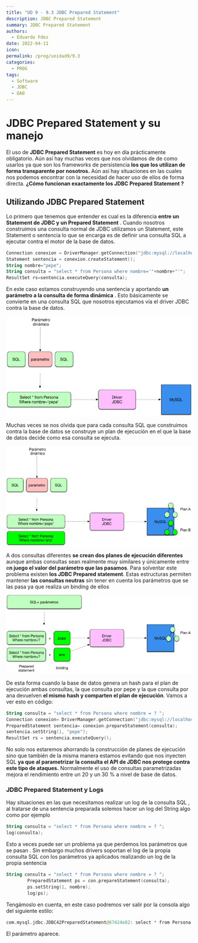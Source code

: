 ```yaml
---
title: "UD 9 - 9.3 JDBC Prepared Statement"
description: JDBC Prepared Statement
summary: JDBC Prepared Statement
authors:
  - Eduardo Fdez
date: 2022-04-11
icon:   
permalink: /prog/unidad9/9.3
categories:
  - PROG
tags:
  - Software
  - JDBC
  - DAO
---
```


# JDBC Prepared Statement y su manejo

El uso de **JDBC Prepared Statement** es hoy en día prácticamente obligatorio. Aún así hay muchas veces que nos olvidamos de de como usarlos ya que son los frameworks de persistencia **los que los utilizan de forma transparente por  nosotros.** Aún así hay situaciones en las cuales nos podemos encontrar con la necesidad de hacer uso de ellos de forma directa. **¿Cómo funcionan exactamente los JDBC Prepared Statement ?**

## Utilizando JDBC Prepared Statement

Lo primero que tenemos que entender es cual es la diferencia  **entre un Statement de JDBC y un Prepared Statement** . Cuando nosotros construimos una consulta normal de JDBC utilizamos un Statement, este Statement o sentencia lo que se encarga es de definir una consulta SQL a ejecutar contra el motor de la base de datos.

```Kotlin
Connection conexion = DriverManager.getConnection("jdbc:mysql://localhost/prueba", "root","root");
Statement sentencia = conexion.createStatement();
String nombre="pepe";
String consulta = "select * from Persona where nombre='"+nombre+"'";
ResultSet rs=sentencia.executeQuery(consulta);
```

En este caso estamos construyendo una sentencia y aportando  **un parámetro a la consulta de forma dinámica** . Esto básicamente se convierte en una consulta SQL que nosotros ejecutamos vía el driver JDBC contra la base de datos.

![](assets/jdbcpreparestatement.png.png)

Muchas veces se nos olvida que para cada consulta SQL que construimos contra la base de datos se construye un plan de ejecución en el que la base de datos decide como esa consulta se ejecuta.

![](assets/jdbcpreparestatementexplainplna-1.png)

A dos consultas diferentes **se crean dos planes de ejecución diferentes** aunque ambas consultas sean realmente muy similares y únicamente entre e**n juego el valor del parámetro que las pasamos**. Para solventar este problema existen **los JDBC Prepared statement**. Estas estructuras permiten mantener **las consultas neutras** sin tener en cuenta los parámetros que se las pasa ya que realiza un binding de ellos

![](assets/jdbcpreparedstatementparametros.png)

De esta forma cuando la base de datos genera un hash para el plan de ejecución ambas consultas, la que consulta por pepe y la que consulta por ana devuelven **el mismo hash y comparten el plan de ejecución**. Vamos a ver esto en código:
```Kotlin
String consulta = "select * from Persona where nombre = ? ";
Connection conexion= DriverManager.getConnection("jdbc:mysql://localhost/prueba", "root", "root");
PreparedStatement sentencia= conexion.prepareStatement(consulta);
sentencia.setString(1, "pepe");
ResultSet rs = sentencia.executeQuery();
```

No solo nos estaremos ahorrando la construcción de planes de ejecución sino que también de la misma manera estamos evitando que nos inyecten SQL **ya que al parametrizar la consulta el API de JDBC nos protege contra este tipo de ataques.** Normalmente el uso de consultas parametrizadas mejora el rendimiento entre un 20 y un 30 % a nivel de base de datos.

### JDBC Prepared Statement y Logs

Hay situaciones en las que necesitamos realizar un log de la consulta SQL , al tratarse de una sentencia preparada solemos hacer un log del String algo como por ejemplo

```Kotlin
String consulta = "select * from Persona where nombre = ? ";
log(consulta);
```

Esto a veces puede ser un problema ya que perdemos los parámetros que se pasan . Sin embargo muchos drivers soportan el log de la propia consulta SQL con los parámetros ya aplicados realizando un log de la propia sentencia


```Kotlin
String consulta = "select * from Persona where nombre = ? ";
        PreparedStatement ps = con.prepareStatement(consulta);
        ps.setString(1, nombre);
        log(ps);

```

Tengámoslo en cuenta, en este caso podremos ver salir por la consola algo del siguiente estilo:
```Kotlin
com.mysql.jdbc.JDBC42PreparedStatement@67424e82: select * from Persona where nombre=’juan’
```
El parámetro aparece.